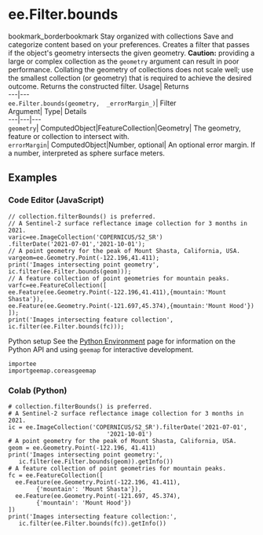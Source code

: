  
#  ee.Filter.bounds
bookmark_borderbookmark Stay organized with collections  Save and categorize content based on your preferences. 
Creates a filter that passes if the object's geometry intersects the given geometry. **Caution:** providing a large or complex collection as the `geometry` argument can result in poor performance. Collating the geometry of collections does not scale well; use the smallest collection (or geometry) that is required to achieve the desired outcome.
Returns the constructed filter.
Usage| Returns  
---|---  
`ee.Filter.bounds(geometry,  _errorMargin_)`| Filter  
Argument| Type| Details  
---|---|---  
`geometry`| ComputedObject|FeatureCollection|Geometry| The geometry, feature or collection to intersect with.  
`errorMargin`| ComputedObject|Number, optional| An optional error margin. If a number, interpreted as sphere surface meters.  
## Examples
### Code Editor (JavaScript)
```
// collection.filterBounds() is preferred.
// A Sentinel-2 surface reflectance image collection for 3 months in 2021.
varic=ee.ImageCollection('COPERNICUS/S2_SR')
.filterDate('2021-07-01','2021-10-01');
// A point geometry for the peak of Mount Shasta, California, USA.
vargeom=ee.Geometry.Point(-122.196,41.411);
print('Images intersecting point geometry',
ic.filter(ee.Filter.bounds(geom)));
// A feature collection of point geometries for mountain peaks.
varfc=ee.FeatureCollection([
ee.Feature(ee.Geometry.Point(-122.196,41.411),{mountain:'Mount Shasta'}),
ee.Feature(ee.Geometry.Point(-121.697,45.374),{mountain:'Mount Hood'})
]);
print('Images intersecting feature collection',
ic.filter(ee.Filter.bounds(fc)));
```
Python setup
See the [ Python Environment](https://developers.google.com/earth-engine/guides/python_install) page for information on the Python API and using `geemap` for interactive development.
```
importee
importgeemap.coreasgeemap
```

### Colab (Python)
```
# collection.filterBounds() is preferred.
# A Sentinel-2 surface reflectance image collection for 3 months in 2021.
ic = ee.ImageCollection('COPERNICUS/S2_SR').filterDate('2021-07-01',
                            '2021-10-01')
# A point geometry for the peak of Mount Shasta, California, USA.
geom = ee.Geometry.Point(-122.196, 41.411)
print('Images intersecting point geometry:',
   ic.filter(ee.Filter.bounds(geom)).getInfo())
# A feature collection of point geometries for mountain peaks.
fc = ee.FeatureCollection([
  ee.Feature(ee.Geometry.Point(-122.196, 41.411),
        {'mountain': 'Mount Shasta'}),
  ee.Feature(ee.Geometry.Point(-121.697, 45.374),
        {'mountain': 'Mount Hood'})
])
print('Images intersecting feature collection:',
   ic.filter(ee.Filter.bounds(fc)).getInfo())
```

